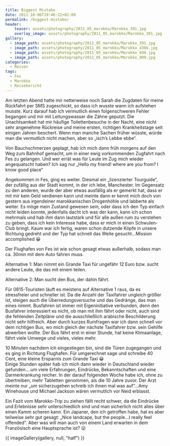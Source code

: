 ```yaml
---
title: Biggest Mistake
date: 2011-10-06T19:46:22+02:00
permalink: /biggest-mistake/
header:
    teaser: assets/photography/2011_05_marokko/Marokko_391.jpg
    overlay_image: assets/photography/2011_05_marokko/Marokko_391.jpg
gallery:
  - image_path: assets/photography/2011_05_marokko/Marokko_391.jpg
  - image_path: assets/photography/2011_05_marokko/Marokko_436b.jpg
  - image_path: assets/photography/2011_05_marokko/Marokko_049.jpg
  - image_path: assets/photography/2011_05_marokko/Marokko_009.jpg
categories:
  - Reisen
tags:
  - Fes
  - Marokko
  - Reisebericht
---
```


Am letzten Abend hatte mir netterweise noch Sarah die Zugdaten für meine Rückfahrt per SMS zugeschickt, 
so dass ich wusste wann ich aufstehen musste. Kurz darauf hab ich vermutlich einen folgenschweren Fehler 
begangen und mir mit Leitungswasser die Zähne geputzt. Die Unachtsamkeit hat mir häufige Toilettenbesuche in der Nacht, 
eine nicht sehr angenehme Rückreise und meine ersten, richtigen Krankheitstage seit einigen Jahren beschert. 
Wenn man manche Sachen früher wüsste, würde man die vermutlich nicht machen, aber so „isch’s Lebbe ebbe“.  

Von Bauchschmerzen geplagt, hab ich mich dann früh morgens auf den Weg zum Bahnhof gemacht, um in einer ewig 
vorkommenden Zugfahrt nach Fes zu gelangen. Und wer errät was für Leute im Zug mich wieder angequatscht haben? 
Ich sag nur „Hello my friend! where are you from? I know good place“
  
Angekommen in Fes, ging es weiter. Diesmal ein „lizenzierter Tourguide“, der zufällig aus der Stadt kommt, in der ich lebe, Manchester. 
Im Gegensatz zu den anderen, wurde der aber etwas ausfällig als er gemerkt hat, dass er mit mir kein Geld verdienen kann 
und meinte dann er kennt mich doch von gestern aus irgendeiner marokkanischen Drogenhöhle und labberte als weiter. 
Es möge mein Zustand gewesen sein, oder dass ich den Typ einfach nicht leiden konnte, jedenfalls dacht ich was der kann, 
kann ich schon mehrmals und hab ihm dann lautstark und für alle außen rum zu verstehen zu geben, dass ich kein Interesse habe, 
dass er mich in einen Schwulen-Club bringt. Kaum war ich fertig, waren schon dutzende Köpfe in unsere Richtung gedreht und der Typ hat schnell das Weite gesucht…Mission accomplished 😀

Der Flughafen von Fes ist wie schon gesagt etwas außerhalb, sodass man ca. 30min mit dem Auto fahren muss. 

Alternative 1: Man nimmt ein Grande Taxi für ungefähr 12 Euro bzw. sucht andere Leute, die das mit einem teilen. 

Alternative 2: Man sucht den Bus, der dahin fährt.  

Für 0815-Touristen läuft es meistens auf Alternative 1 raus, da es stressfreier und schneller ist. 
Da die Anzahl der Taxifahrer ungleich größer ist, steigen auch die Überredungsversuche und das Gedränge, das man eines nimmt. 
Busfahren ist immer mit Eigeninitiative verbunden, denn den Busfahrer interessiert es nicht, ob man mit ihm fährt oder nicht, 
auch sind die fehlenden Zeitpläne und die ausschließlich arabische Beschilderung nicht sehr hilfreich. 
Aber durch kurzes Rumfragen war ich dann schnell vor dem richtigen Bus, wo mich gleich der nächste Taxifahrer bzw. 
sein Gehilfe abwerben wollte. Der Bus fährt erst in einer Stunde, hat keine Klimaanlage, fährt viele Umwege und vieles, vieles mehr.

10 Minuten nachdem ich eingestiegen bin, sind die Türen zugegangen und es ging in Richtung Flughafen. 
Für umgerechnet sage und schreibe 40 Cent, eine kleine Ersparnis zum Grande Taxi 😀  
Einige Stunden später hab ich mich dann wieder in Deutschland wieder gefunden….um viele Erfahrungen, Eindrücke, 
Bekanntschaften und eine Darmerkrankung reicher. In der darauf folgenden Woche habe ich, ohne zu übertreiben, mehr Tabletten genommen, als die 10 Jahre zuvor. 
Der Arzt meinte nur „um sicherzugehen schreib ich ihnen mal was auf“…Amy Winehouse und Michael Jackson wären vermutlich vor Neid erblasst.

Ein Fazit vom Marokko-Trip zu ziehen fällt recht schwer, da die Eindrücke und Erlebnisse sehr unterschiedlich sind und 
man sicherlich nicht alles über einen Kamm scheren kann. Ein Japaner, den ich getroffen habe, 
hat es aber teilweise sehr gut gesagt: „Nice landcape, but the people…I really feel offended“. 
Aber was will man auch von einem Land erwarten in dem Französisch eine Hauptsprache ist? 😛

{{ imageGallery(gallery, null, "half") }}
